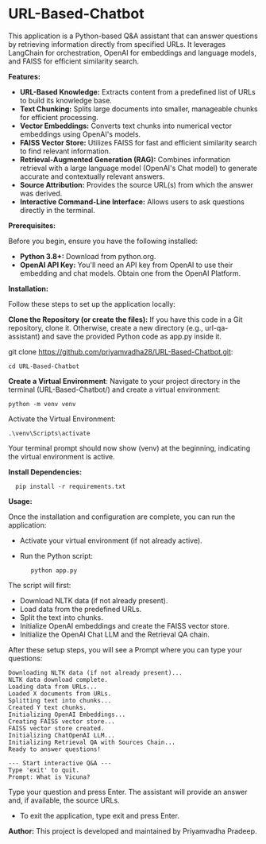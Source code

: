 # URL-Based-Chatbot

This application is a Python-based Q&A assistant that can answer questions by retrieving information directly from specified URLs. It leverages LangChain for orchestration, OpenAI for embeddings and language models, and FAISS for efficient similarity search.

**Features:**

- **URL-Based Knowledge:** Extracts content from a predefined list of URLs to build its knowledge base.
- **Text Chunking:** Splits large documents into smaller, manageable chunks for efficient processing.
- **Vector Embeddings:** Converts text chunks into numerical vector embeddings using OpenAI's models.
- **FAISS Vector Store:** Utilizes FAISS for fast and efficient similarity search to find relevant information.
- **Retrieval-Augmented Generation (RAG):** Combines information retrieval with a large language model (OpenAI's Chat model) to generate accurate and contextually relevant answers.
- **Source Attribution:** Provides the source URL(s) from which the answer was derived.
- **Interactive Command-Line Interface:** Allows users to ask questions directly in the terminal.

**Prerequisites:**

Before you begin, ensure you have the following installed:
- **Python 3.8+:** Download from python.org.
- **OpenAI API Key:** You'll need an API key from OpenAI to use their embedding and chat models. Obtain one from the OpenAI Platform.

**Installation:**

Follow these steps to set up the application locally:

**Clone the Repository (or create the files):**
If you have this code in a Git repository, clone it. Otherwise, create a new directory (e.g., url-qa-assistant) and save the provided Python code as app.py inside it.

git clone https://github.com/priyamvadha28/URL-Based-Chatbot.git:

    cd URL-Based-Chatbot

**Create a Virtual Environment**:
Navigate to your project directory in the terminal (URL-Based-Chatbot/) and create a virtual environment:

    python -m venv venv

Activate the Virtual Environment:
    
    .\venv\Scripts\activate

Your terminal prompt should now show (venv) at the beginning, indicating the virtual environment is active.

**Install Dependencies:**
      
      pip install -r requirements.txt

**Usage:**

Once the installation and configuration are complete, you can run the application:
- Activate your virtual environment (if not already active).
- Run the Python script:

         python app.py

The script will first:
- Download NLTK data (if not already present).
- Load data from the predefined URLs.
- Split the text into chunks.
- Initialize OpenAI embeddings and create the FAISS vector store.
- Initialize the OpenAI Chat LLM and the Retrieval QA chain.

After these setup steps, you will see a Prompt where you can type your questions:

    Downloading NLTK data (if not already present)...
    NLTK data download complete.
    Loading data from URLs...
    Loaded X documents from URLs.
    Splitting text into chunks...
    Created Y text chunks.
    Initializing OpenAI Embeddings...
    Creating FAISS vector store...
    FAISS vector store created.
    Initializing ChatOpenAI LLM...
    Initializing Retrieval QA with Sources Chain...
    Ready to answer questions!
    
    --- Start interactive Q&A ---
    Type 'exit' to quit.
    Prompt: What is Vicuna?

Type your question and press Enter. The assistant will provide an answer and, if available, the source URLs.

- To exit the application, type exit and press Enter.

**Author:** This project is developed and maintained by Priyamvadha Pradeep.
